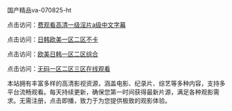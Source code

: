 国产精品va-070825-ht

点击访问：<a href="https://heiliaoe8ajia.pages.dev">费观看高清一级淫片a级中文字幕</a>

点击访问：<a href="https://heiliaoxqkkct.pages.dev">日韩欧美一区二区不卡</a>

点击访问：<a href="https://heiliaoxwd5i8.pages.dev">欧美日韩一区二区综合</a>

点击访问：<a href="https://heiliaowt0d7p.pages.dev">无码一区二区三区在线观看</a>

本站拥有丰富多样的高清影视资源，涵盖电影、纪录片、综艺等多种内容，支持多平台流畅观看。每天持续更新，确保您第一时间获得最新片源，满足各种观影需求。无需注册，点击即播，致力于为您提供极致的观影体验。

<span style="display:none;">[Canonical link](https://github.com/hang20250708/hang9 ）</span>
